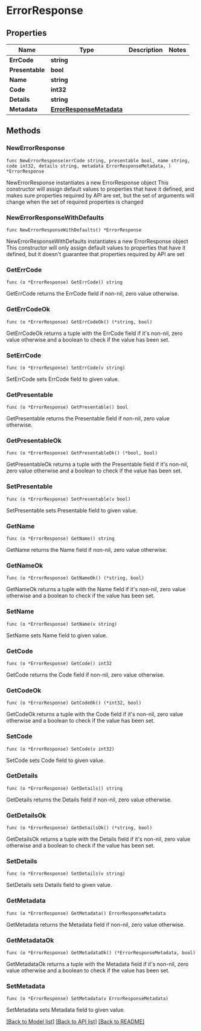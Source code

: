# ErrorResponse

## Properties

Name | Type | Description | Notes
------------ | ------------- | ------------- | -------------
**ErrCode** | **string** |  | 
**Presentable** | **bool** |  | 
**Name** | **string** |  | 
**Code** | **int32** |  | 
**Details** | **string** |  | 
**Metadata** | [**ErrorResponseMetadata**](ErrorResponseMetadata.md) |  | 

## Methods

### NewErrorResponse

`func NewErrorResponse(errCode string, presentable bool, name string, code int32, details string, metadata ErrorResponseMetadata, ) *ErrorResponse`

NewErrorResponse instantiates a new ErrorResponse object
This constructor will assign default values to properties that have it defined,
and makes sure properties required by API are set, but the set of arguments
will change when the set of required properties is changed

### NewErrorResponseWithDefaults

`func NewErrorResponseWithDefaults() *ErrorResponse`

NewErrorResponseWithDefaults instantiates a new ErrorResponse object
This constructor will only assign default values to properties that have it defined,
but it doesn't guarantee that properties required by API are set

### GetErrCode

`func (o *ErrorResponse) GetErrCode() string`

GetErrCode returns the ErrCode field if non-nil, zero value otherwise.

### GetErrCodeOk

`func (o *ErrorResponse) GetErrCodeOk() (*string, bool)`

GetErrCodeOk returns a tuple with the ErrCode field if it's non-nil, zero value otherwise
and a boolean to check if the value has been set.

### SetErrCode

`func (o *ErrorResponse) SetErrCode(v string)`

SetErrCode sets ErrCode field to given value.


### GetPresentable

`func (o *ErrorResponse) GetPresentable() bool`

GetPresentable returns the Presentable field if non-nil, zero value otherwise.

### GetPresentableOk

`func (o *ErrorResponse) GetPresentableOk() (*bool, bool)`

GetPresentableOk returns a tuple with the Presentable field if it's non-nil, zero value otherwise
and a boolean to check if the value has been set.

### SetPresentable

`func (o *ErrorResponse) SetPresentable(v bool)`

SetPresentable sets Presentable field to given value.


### GetName

`func (o *ErrorResponse) GetName() string`

GetName returns the Name field if non-nil, zero value otherwise.

### GetNameOk

`func (o *ErrorResponse) GetNameOk() (*string, bool)`

GetNameOk returns a tuple with the Name field if it's non-nil, zero value otherwise
and a boolean to check if the value has been set.

### SetName

`func (o *ErrorResponse) SetName(v string)`

SetName sets Name field to given value.


### GetCode

`func (o *ErrorResponse) GetCode() int32`

GetCode returns the Code field if non-nil, zero value otherwise.

### GetCodeOk

`func (o *ErrorResponse) GetCodeOk() (*int32, bool)`

GetCodeOk returns a tuple with the Code field if it's non-nil, zero value otherwise
and a boolean to check if the value has been set.

### SetCode

`func (o *ErrorResponse) SetCode(v int32)`

SetCode sets Code field to given value.


### GetDetails

`func (o *ErrorResponse) GetDetails() string`

GetDetails returns the Details field if non-nil, zero value otherwise.

### GetDetailsOk

`func (o *ErrorResponse) GetDetailsOk() (*string, bool)`

GetDetailsOk returns a tuple with the Details field if it's non-nil, zero value otherwise
and a boolean to check if the value has been set.

### SetDetails

`func (o *ErrorResponse) SetDetails(v string)`

SetDetails sets Details field to given value.


### GetMetadata

`func (o *ErrorResponse) GetMetadata() ErrorResponseMetadata`

GetMetadata returns the Metadata field if non-nil, zero value otherwise.

### GetMetadataOk

`func (o *ErrorResponse) GetMetadataOk() (*ErrorResponseMetadata, bool)`

GetMetadataOk returns a tuple with the Metadata field if it's non-nil, zero value otherwise
and a boolean to check if the value has been set.

### SetMetadata

`func (o *ErrorResponse) SetMetadata(v ErrorResponseMetadata)`

SetMetadata sets Metadata field to given value.



[[Back to Model list]](../README.md#documentation-for-models) [[Back to API list]](../README.md#documentation-for-api-endpoints) [[Back to README]](../README.md)


